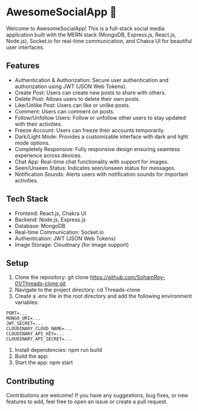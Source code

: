 
# AwesomeSocialApp 🚀

Welcome to AwesomeSocialApp! This is a full-stack social media application built with the MERN stack (MongoDB, Express.js, React.js, Node.js), Socket.io for real-time communication, and Chakra UI for beautiful user interfaces.

## Features

- Authentication & Authorization: Secure user authentication and authorization using JWT (JSON Web Tokens).
- Create Post: Users can create new posts to share with others.
- Delete Post: Allows users to delete their own posts.
- Like/Unlike Post: Users can like or unlike posts.
- Comment: Users can comment on posts.
- Follow/Unfollow Users: Follow or unfollow other users to stay updated with their activities.
- Freeze Account: Users can freeze their accounts temporarily.
- Dark/Light Mode: Provides a customizable interface with dark and light mode options.
- Completely Responsive: Fully responsive design ensuring seamless experience across devices.
- Chat App: Real-time chat functionality with support for images.
- Seen/Unseen Status: Indicates seen/unseen status for messages.
- Notification Sounds: Alerts users with notification sounds for important activities.

## Tech Stack

- Frontend: React.js, Chakra UI
- Backend: Node.js, Express.js
- Database: MongoDB
- Real-time Communication: Socket.io
- Authentication: JWT (JSON Web Tokens)
- Image Storage: Cloudinary (for image support)
  
## Setup

1. Clone the repository: git clone https://github.com/SohamRoy-01/Threads-clone.git
2. Navigate to the project directory: cd Threads-clone
3. Create a .env file in the root directory and add the following environment variables:

```   
PORT=...
MONGO_URI=...
JWT_SECRET=...
CLOUDINARY_CLOUD_NAME=...
CLOUDINARY_API_KEY=...
CLOUDINARY_API_SECRET=...
```

1. Install dependencies: npm run build
2. Build the app: 
3. Start the app: npm start

## Contributing
Contributions are welcome! If you have any suggestions, bug fixes, or new features to add, feel free to open an issue or create a pull request.

